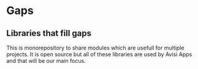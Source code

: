 # Gaps
## Libraries that fill gaps

This is monorepository to share modules which are usefull for multiple projects. It is open source but all of these
libraries are used by Avisi Apps and that will be our main focus.
